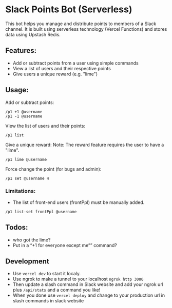 # Slack Points Bot (Serverless)

This bot helps you manage and distribute points to members of a Slack channel. It is built using serverless technology (Vercel Functions) and stores data using Upstash Redis.

## Features:

- Add or subtract points from a user using simple commands
- View a list of users and their respective points
- Give users a unique reward (e.g. "lime")

## Usage:

Add or subtract points:

```
/p1 +1 @username
/p1 -1 @username
```

View the list of users and their points:

```
/p1 list
```

Give a unique reward:
Note: The reward feature requires the user to have a "lime".

```
/p1 lime @username
```

Force change the point (for bugs and admin):

```
/p1 set @username 4
```

### Limitations:

- The list of front-end users (frontPpl) must be manually added.

```
/p1 list-set frontPpl @username
```

## Todos:

- who got the lime?
- Put in a “+1 for everyone except me”” command?

## Development

- Use `vercel dev` to start it localy.
- Use ngrok to make a tunnel to your localhost `ngrok http 3000`
- Then update a slash command in Slack website and add your ngrok url plus `/api/stats` and a command you like!
- When you done use `vercel deploy` and change to your production url in slash commands in slack website
